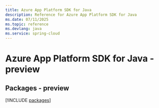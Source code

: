 ```yaml
---
title: Azure App Platform SDK for Java
description: Reference for Azure App Platform SDK for Java
ms.date: 07/11/2025
ms.topic: reference
ms.devlang: java
ms.service: spring-cloud
---
```

# Azure App Platform SDK for Java - preview
## Packages - preview
[!INCLUDE [packages](app-platform-index.md)]